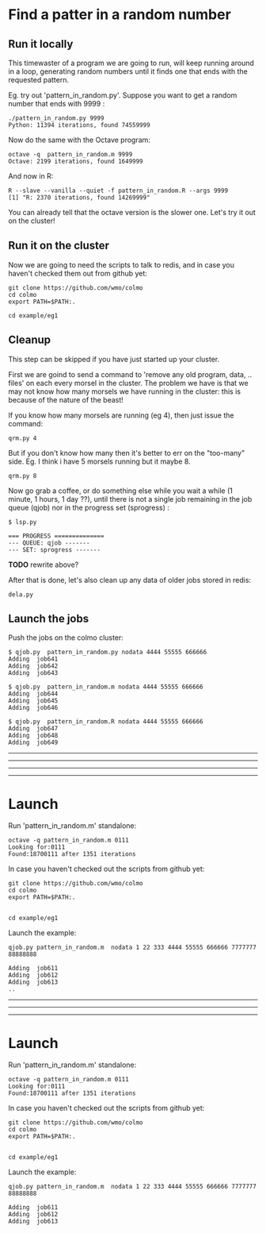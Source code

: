 # Find a patter in a random number

## Run it locally 

This timewaster of a program we are going to run, will keep running around in a loop, generating random numbers until it finds one that ends with the requested pattern. 

Eg. try out 'pattern_in_random.py'. Suppose you want to get a random number that ends with 9999 : 

    ./pattern_in_random.py 9999
    Python: 11394 iterations, found 74559999

Now do the same with the Octave program: 

    octave -q  pattern_in_random.m 9999
    Octave: 2199 iterations, found 1649999

And now in R: 

    R --slave --vanilla --quiet -f pattern_in_random.R --args 9999
    [1] "R: 2370 iterations, found 14269999"

You can already tell that the octave version is the slower one. Let's try it out on the cluster!


## Run it on the cluster 

Now we are going to need the scripts to talk to redis, and in case you haven't checked them out from github yet:

    git clone https://github.com/wmo/colmo 
    cd colmo 
    export PATH=$PATH:.

    cd example/eg1

## Cleanup 

This step can be skipped if you have just started up your cluster.

First we are goind to send a command to 'remove any old program, data, .. files' on each every morsel in the cluster. The problem we have is that we may not know how many morsels we have running in the cluster: this is because of the nature of the beast!

If you know how many morsels are running (eg 4), then just issue the command: 

    qrm.py 4

But if you don't know how many then it's better to err on the "too-many" side. Eg. I think i have 5 morsels running but it maybe 8. 

    qrm.py 8 

Now go grab a coffee, or do something else while you wait a while (1 minute, 1 hours, 1 day ??), until there is not a single job remaining in the job queue (qjob) nor in the progress set (sprogress) : 

    $ lsp.py 

    === PROGRESS ============== 
    --- QUEUE: qjob ------- 
    --- SET: sprogress -------


**TODO** rewrite above? 


After that is done, let's also clean up any data of older jobs stored in redis:
    
    dela.py 
  
## Launch the jobs  

Push the jobs on the colmo cluster: 


    $ qjob.py  pattern_in_random.py nodata 4444 55555 666666
    Adding  job641
    Adding  job642
    Adding  job643

    $ qjob.py  pattern_in_random.m nodata 4444 55555 666666 
    Adding  job644
    Adding  job645
    Adding  job646

    $ qjob.py  pattern_in_random.R nodata 4444 55555 666666 
    Adding  job647
    Adding  job648
    Adding  job649




----------------------------------------------------------------------
----------------------------------------------------------------------
----------------------------------------------------------------------
----------------------------------------------------------------------
# Launch 

Run 'pattern_in_random.m' standalone:

    octave -q pattern_in_random.m 0111
    Looking for:0111
    Found:18700111 after 1351 iterations


In case you haven't checked out the scripts from github yet:

    git clone https://github.com/wmo/colmo 
    cd colmo 
    export PATH=$PATH:.


    cd example/eg1

Launch the example: 

    qjob.py pattern_in_random.m  nodata 1 22 333 4444 55555 666666 7777777 88888888

    Adding  job611
    Adding  job612
    Adding  job613
    ..
    
----------------------------------------------------------------------
----------------------------------------------------------------------
----------------------------------------------------------------------
# Launch 

Run 'pattern_in_random.m' standalone:

    octave -q pattern_in_random.m 0111
    Looking for:0111
    Found:18700111 after 1351 iterations


In case you haven't checked out the scripts from github yet:

    git clone https://github.com/wmo/colmo 
    cd colmo 
    export PATH=$PATH:.


    cd example/eg1

Launch the example: 


    qjob.py pattern_in_random.m  nodata 1 22 333 4444 55555 666666 7777777 88888888

    Adding  job611
    Adding  job612
    Adding  job613


